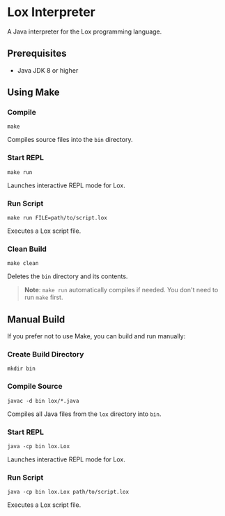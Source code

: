# Lox Interpreter

A Java interpreter for the Lox programming language.

## Prerequisites

- Java JDK 8 or higher

## Using Make

### Compile

```console
make
```

Compiles source files into the `bin` directory.

### Start REPL

```console
make run
```

Launches interactive REPL mode for Lox.

### Run Script

```console
make run FILE=path/to/script.lox
```

Executes a Lox script file.

### Clean Build

```console
make clean
```

Deletes the `bin` directory and its contents.

> **Note**: `make run` automatically compiles if needed. You don't need to run `make` first.

## Manual Build

If you prefer not to use Make, you can build and run manually:

### Create Build Directory

```console
mkdir bin
```

### Compile Source

```console
javac -d bin lox/*.java
```

Compiles all Java files from the `lox` directory into `bin`.

### Start REPL

```console
java -cp bin lox.Lox
```

Launches interactive REPL mode for Lox.

### Run Script

```console
java -cp bin lox.Lox path/to/script.lox
```

Executes a Lox script file.
